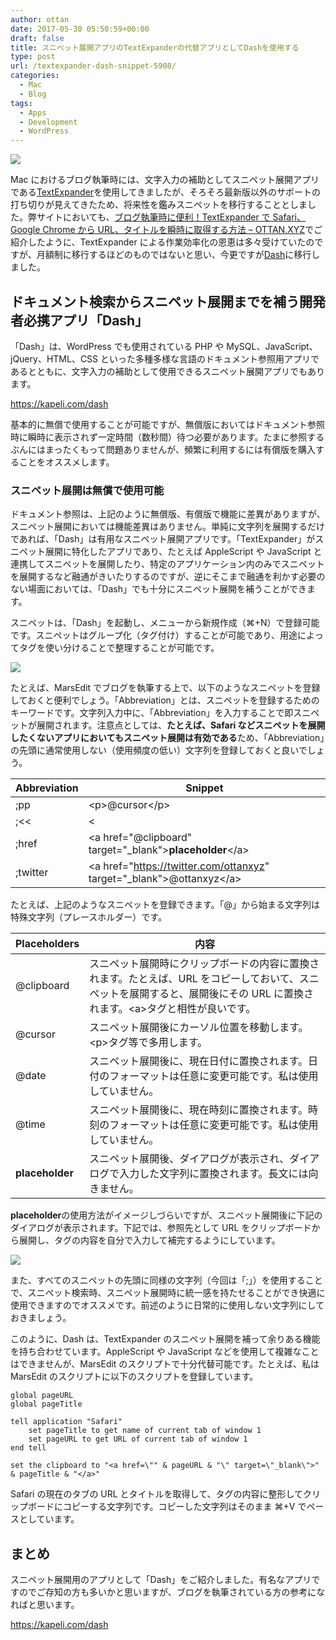 ```yaml
---
author: ottan
date: 2017-05-30 05:50:59+00:00
draft: false
title: スニペット展開アプリのTextExpanderの代替アプリとしてDashを使用する
type: post
url: /textexpander-dash-snippet-5908/
categories:
  - Mac
  - Blog
tags:
  - Apps
  - Development
  - WordPress
---
```


![](/images/2017/05/170530-592cff148d6b6.jpg)

Mac におけるブログ執筆時には、文字入力の補助としてスニペット展開アプリである[TextExpander](https://smilesoftware.com/textexpander)を使用してきましたが、そろそろ最新版以外のサポートの打ち切りが見えてきたため、将来性を鑑みスニペットを移行することとしました。弊サイトにおいても、[ブログ執筆時に便利！TextExpander で Safari、Google Chrome から URL、タイトルを瞬時に取得する方法 – OTTAN.XYZ](https://ottan.xyz/textexpander-safari-googlechrome-730/)でご紹介したように、TextExpander による作業効率化の恩恵は多々受けていたのですが、月額制に移行するほどのものではないと思い、今更ですが[Dash](https://kapeli.com/dash)に移行しました。

## ドキュメント検索からスニペット展開までを補う開発者必携アプリ「Dash」

「Dash」は、WordPress でも使用されている PHP や MySQL、JavaScript、jQuery、HTML、CSS といった多種多様な言語のドキュメント参照用アプリであるとともに、文字入力の補助として使用できるスニペット展開アプリでもあります。

https://kapeli.com/dash

基本的に無償で使用することが可能ですが、無償版においてはドキュメント参照時に瞬時に表示されず一定時間（数秒間）待つ必要があります。たまに参照するぶんにはまったくもって問題ありませんが、頻繁に利用するには有償版を購入することをオススメします。

### スニペット展開は無償で使用可能

ドキュメント参照は、上記のように無償版、有償版で機能に差異がありますが、スニペット展開においては機能差異はありません。単純に文字列を展開するだけであれば、「Dash」は有用なスニペット展開アプリです。「TextExpander」がスニペット展開に特化したアプリであり、たとえば AppleScript や JavaScript と連携してスニペットを展開したり、特定のアプリケーション内のみでスニペットを展開するなど融通がきいたりするのですが、逆にそこまで融通を利かす必要のない場面においては、「Dash」でも十分にスニペット展開を補うことができます。

スニペットは、「Dash」を起動し、メニューから新規作成（⌘+N）で登録可能です。スニペットはグループ化（タグ付け）することが可能であり、用途によってタグを使い分けることで整理することが可能です。

![](/images/2017/05/170530-592d042d4c9d6.png)

たとえば、MarsEdit でブログを執筆する上で、以下のようなスニペットを登録しておくと便利でしょう。「Abbreviation」とは、スニペットを登録するためのキーワードです。文字列入力中に、「Abbreviation」を入力することで即スニペットが展開されます。注意点としては、**たとえば、Safari などスニペットを展開したくないアプリにおいてもスニペット展開は有効である**ため、「Abbreviation」の先頭に通常使用しない（使用頻度の低い）文字列を登録しておくと良いでしょう。

| Abbreviation | Snippet                                                                           |
| ------------ | --------------------------------------------------------------------------------- |
| ;pp          | &lt;p&gt;@cursor&lt;/p&gt;                                                        |
| ;<<          | &lt;                                                                              |
| ;href        | &lt;a href="@clipboard" target="\_blank"&gt;**placeholder**&lt;/a&gt;             |
| ;twitter     | &lt;a href="https://twitter.com/ottanxyz" target="\_blank"&gt;@ottanxyz&lt;/a&gt; |

たとえば、上記のようなスニペットを登録できます。「@」から始まる文字列は特殊文字列（プレースホルダー）です。

| Placeholders    | 内容                                                                                                                                                                             |
| --------------- | -------------------------------------------------------------------------------------------------------------------------------------------------------------------------------- |
| @clipboard      | スニペット展開時にクリップボードの内容に置換されます。たとえば、URL をコピーしておいて、スニペットを展開すると、展開後にその URL に置換されます。&lt;a&gt;タグと相性が良いです。 |
| @cursor         | スニペット展開後にカーソル位置を移動します。&lt;p&gt;タグ等で多用します。                                                                                                        |
| @date           | スニペット展開後に、現在日付に置換されます。日付のフォーマットは任意に変更可能です。私は使用していません。                                                                       |
| @time           | スニペット展開後に、現在時刻に置換されます。時刻のフォーマットは任意に変更可能です。私は使用していません。                                                                       |
| **placeholder** | スニペット展開後、ダイアログが表示され、ダイアログで入力した文字列に置換されます。長文には向きません。                                                                           |

**placeholder**の使用方法がイメージしづらいですが、スニペット展開後に下記のダイアログが表示されます。下記では、参照先として URL をクリップボードから展開し、タグの内容を自分で入力して補完するようにしています。

![](/images/2017/05/170530-592d06d154534.png)

また、すべてのスニペットの先頭に同様の文字列（今回は「;」）を使用することで、スニペット検索時、スニペット展開時に統一感を持たせることができ快適に使用できますのでオススメです。前述のように日常的に使用しない文字列にしておきましょう。

このように、Dash は、TextExpander のスニペット展開を補って余りある機能を持ち合わせています。AppleScript や JavaScript などを使用して複雑なことはできませんが、MarsEdit のスクリプトで十分代替可能です。たとえば、私は MarsEdit のスクリプトに以下のスクリプトを登録しています。

    global pageURL
    global pageTitle

    tell application "Safari"
    	set pageTitle to get name of current tab of window 1
    	set pageURL to get URL of current tab of window 1
    end tell

    set the clipboard to "<a href=\"" & pageURL & "\" target=\"_blank\">" & pageTitle & "</a>"

Safari の現在のタブの URL とタイトルを取得して、<a>タグの内容に整形してクリップボードにコピーする文字列です。コピーした文字列はそのまま ⌘+V でペースとしています。

## まとめ

スニペット展開用のアプリとして「Dash」をご紹介しました。有名なアプリですのでご存知の方も多いかと思いますが、ブログを執筆されている方の参考になればと思います。

https://kapeli.com/dash
